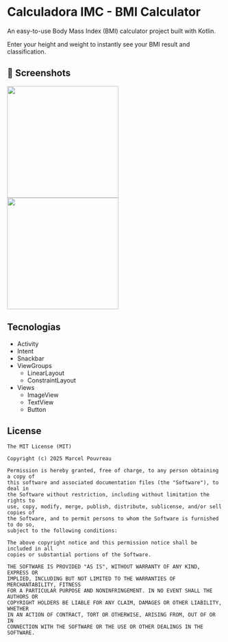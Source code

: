 # Calculadora IMC - BMI Calculator
An easy-to-use Body Mass Index (BMI) calculator project built with Kotlin.

Enter your height and weight to instantly see your BMI result and classification.

## :camera_flash: Screenshots
<!-- You can add more screenshots here if you like -->
<img src = "https://github.com/user-attachments/assets/a58a81ec-1d1e-466e-91ec-b4385835606f" width=260 /> <img src = "https://github.com/user-attachments/assets/8f8c87c0-8b02-449b-b894-7e447374c0c6" width=260 />

## Tecnologias
- Activity
- Intent
- Snackbar
- ViewGroups
  - LinearLayout
  - ConstraintLayout
- Views
  - ImageView
  - TextView
  - Button

## License
```
The MIT License (MIT)

Copyright (c) 2025 Marcel Pouvreau

Permission is hereby granted, free of charge, to any person obtaining a copy of
this software and associated documentation files (the "Software"), to deal in
the Software without restriction, including without limitation the rights to
use, copy, modify, merge, publish, distribute, sublicense, and/or sell copies of
the Software, and to permit persons to whom the Software is furnished to do so,
subject to the following conditions:

The above copyright notice and this permission notice shall be included in all
copies or substantial portions of the Software.

THE SOFTWARE IS PROVIDED "AS IS", WITHOUT WARRANTY OF ANY KIND, EXPRESS OR
IMPLIED, INCLUDING BUT NOT LIMITED TO THE WARRANTIES OF MERCHANTABILITY, FITNESS
FOR A PARTICULAR PURPOSE AND NONINFRINGEMENT. IN NO EVENT SHALL THE AUTHORS OR
COPYRIGHT HOLDERS BE LIABLE FOR ANY CLAIM, DAMAGES OR OTHER LIABILITY, WHETHER
IN AN ACTION OF CONTRACT, TORT OR OTHERWISE, ARISING FROM, OUT OF OR IN
CONNECTION WITH THE SOFTWARE OR THE USE OR OTHER DEALINGS IN THE SOFTWARE.
```
